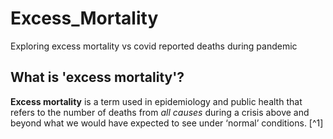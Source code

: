 # Excess_Mortality

Exploring excess mortality vs covid reported deaths during pandemic

## What is 'excess mortality'?
**Excess mortality** is a term used in epidemiology and public health that refers to the number of deaths from *all causes* during a crisis above and beyond what we would have expected to see under ‘normal’ conditions. [^1]
